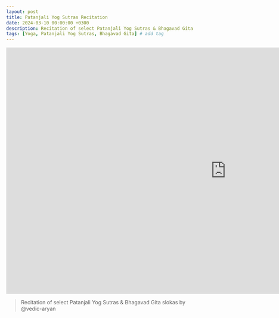 ```yaml
---
layout: post
title: Patanjali Yog Sutras Recitation
date: 2024-03-10 00:00:00 +0300
description: Recitation of select Patanjali Yog Sutras & Bhagavad Gita slokas by @vedic-aryan
tags: [Yoga, Patanjali Yog Sutras, Bhagavad Gita] # add tag
---
```


<iframe width="1177" height="662" src="https://www.youtube.com/embed/CJ6po5NnNko" title="Patanjali Yog Sutras &amp; Bhagavad Gita Recitation" frameborder="0" allow="accelerometer; autoplay; clipboard-write; encrypted-media; gyroscope; picture-in-picture; web-share" allowfullscreen></iframe>

> Recitation of select Patanjali Yog Sutras & Bhagavad Gita slokas by @vedic-aryan


